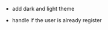 + add dark and light theme
<!-- + make auth form fields required -->
+ handle if the user is already register